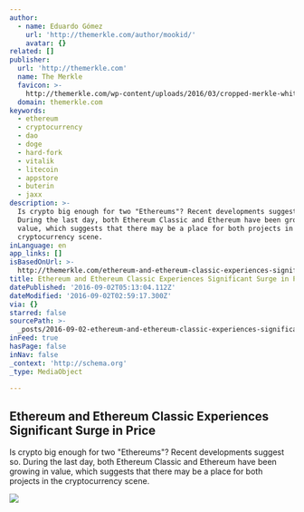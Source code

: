 ```yaml
---
author:
  - name: Eduardo Gómez
    url: 'http://themerkle.com/author/mookid/'
    avatar: {}
related: []
publisher:
  url: 'http://themerkle.com'
  name: The Merkle
  favicon: >-
    http://themerkle.com/wp-content/uploads/2016/03/cropped-merkle-white-1-192x192.png
  domain: themerkle.com
keywords:
  - ethereum
  - cryptocurrency
  - dao
  - doge
  - hard-fork
  - vitalik
  - litecoin
  - appstore
  - buterin
  - jaxx
description: >-
  Is crypto big enough for two "Ethereums"? Recent developments suggest so.
  During the last day, both Ethereum Classic and Ethereum have been growing in
  value, which suggests that there may be a place for both projects in the
  cryptocurrency scene.
inLanguage: en
app_links: []
isBasedOnUrl: >-
  http://themerkle.com/ethereum-and-ethereum-classic-experiences-significant-surge-in-price/
title: Ethereum and Ethereum Classic Experiences Significant Surge in Price
datePublished: '2016-09-02T05:13:04.112Z'
dateModified: '2016-09-02T02:59:17.300Z'
via: {}
starred: false
sourcePath: >-
  _posts/2016-09-02-ethereum-and-ethereum-classic-experiences-significant-surge.md
inFeed: true
hasPage: false
inNav: false
_context: 'http://schema.org'
_type: MediaObject

---
```

<article style=""><h1>Ethereum and Ethereum Classic Experiences Significant Surge in Price</h1><p>Is crypto big enough for two "Ethereums"? Recent developments suggest so. During the last day, both Ethereum Classic and Ethereum have been growing in value, which suggests that there may be a place for both projects in the cryptocurrency scene.</p><img src="http://themerkle.com/wp-content/uploads/2016/06/shutterstock_430314274.jpg" /></article>